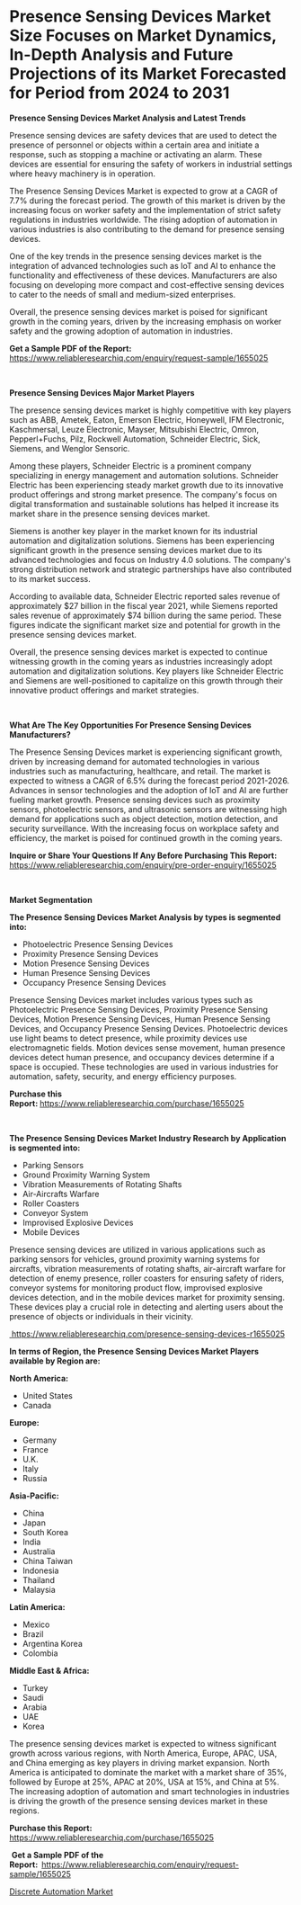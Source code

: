 <p><h1>Presence Sensing Devices Market Size Focuses on Market Dynamics, In-Depth Analysis and Future Projections of its Market Forecasted for Period from 2024 to 2031</h1></p><p><strong>Presence Sensing Devices Market Analysis and Latest Trends</strong></p>
<p><p>Presence sensing devices are safety devices that are used to detect the presence of personnel or objects within a certain area and initiate a response, such as stopping a machine or activating an alarm. These devices are essential for ensuring the safety of workers in industrial settings where heavy machinery is in operation.</p><p>The Presence Sensing Devices Market is expected to grow at a CAGR of 7.7% during the forecast period. The growth of this market is driven by the increasing focus on worker safety and the implementation of strict safety regulations in industries worldwide. The rising adoption of automation in various industries is also contributing to the demand for presence sensing devices.</p><p>One of the key trends in the presence sensing devices market is the integration of advanced technologies such as IoT and AI to enhance the functionality and effectiveness of these devices. Manufacturers are also focusing on developing more compact and cost-effective sensing devices to cater to the needs of small and medium-sized enterprises.</p><p>Overall, the presence sensing devices market is poised for significant growth in the coming years, driven by the increasing emphasis on worker safety and the growing adoption of automation in industries.</p></p>
<p><strong>Get a Sample PDF of the Report:&nbsp;</strong> <a href="https://www.reliableresearchiq.com/enquiry/request-sample/1655025">https://www.reliableresearchiq.com/enquiry/request-sample/1655025</a></p>
<p>&nbsp;</p>
<p><strong>Presence Sensing Devices Major Market Players</strong></p>
<p><p>The presence sensing devices market is highly competitive with key players such as ABB, Ametek, Eaton, Emerson Electric, Honeywell, IFM Electronic, Kaschmersal, Leuze Electronic, Mayser, Mitsubishi Electric, Omron, Pepperl+Fuchs, Pilz, Rockwell Automation, Schneider Electric, Sick, Siemens, and Wenglor Sensoric.</p><p>Among these players, Schneider Electric is a prominent company specializing in energy management and automation solutions. Schneider Electric has been experiencing steady market growth due to its innovative product offerings and strong market presence. The company's focus on digital transformation and sustainable solutions has helped it increase its market share in the presence sensing devices market. </p><p>Siemens is another key player in the market known for its industrial automation and digitalization solutions. Siemens has been experiencing significant growth in the presence sensing devices market due to its advanced technologies and focus on Industry 4.0 solutions. The company's strong distribution network and strategic partnerships have also contributed to its market success.</p><p>According to available data, Schneider Electric reported sales revenue of approximately $27 billion in the fiscal year 2021, while Siemens reported sales revenue of approximately $74 billion during the same period. These figures indicate the significant market size and potential for growth in the presence sensing devices market.</p><p>Overall, the presence sensing devices market is expected to continue witnessing growth in the coming years as industries increasingly adopt automation and digitalization solutions. Key players like Schneider Electric and Siemens are well-positioned to capitalize on this growth through their innovative product offerings and market strategies.</p></p>
<p>&nbsp;</p>
<p><strong>What Are The Key Opportunities For Presence Sensing Devices Manufacturers?</strong></p>
<p><p>The Presence Sensing Devices market is experiencing significant growth, driven by increasing demand for automated technologies in various industries such as manufacturing, healthcare, and retail. The market is expected to witness a CAGR of 6.5% during the forecast period 2021-2026. Advances in sensor technologies and the adoption of IoT and AI are further fueling market growth. Presence sensing devices such as proximity sensors, photoelectric sensors, and ultrasonic sensors are witnessing high demand for applications such as object detection, motion detection, and security surveillance. With the increasing focus on workplace safety and efficiency, the market is poised for continued growth in the coming years.</p></p>
<p><strong>Inquire or Share Your Questions If Any Before Purchasing This Report:</strong> <a href="https://www.reliableresearchiq.com/enquiry/pre-order-enquiry/1655025">https://www.reliableresearchiq.com/enquiry/pre-order-enquiry/1655025</a></p>
<p>&nbsp;</p>
<p><strong>Market Segmentation</strong></p>
<p><strong>The Presence Sensing Devices Market Analysis by types is segmented into:</strong></p>
<p><ul><li>Photoelectric Presence Sensing Devices</li><li>Proximity Presence Sensing Devices</li><li>Motion Presence Sensing Devices</li><li>Human Presence Sensing Devices</li><li>Occupancy Presence Sensing Devices</li></ul></p>
<p><p>Presence Sensing Devices market includes various types such as Photoelectric Presence Sensing Devices, Proximity Presence Sensing Devices, Motion Presence Sensing Devices, Human Presence Sensing Devices, and Occupancy Presence Sensing Devices. Photoelectric devices use light beams to detect presence, while proximity devices use electromagnetic fields. Motion devices sense movement, human presence devices detect human presence, and occupancy devices determine if a space is occupied. These technologies are used in various industries for automation, safety, security, and energy efficiency purposes.</p></p>
<p><strong>Purchase this Report:&nbsp;</strong><a href="https://www.reliableresearchiq.com/purchase/1655025">https://www.reliableresearchiq.com/purchase/1655025</a></p>
<p>&nbsp;</p>
<p><strong>The Presence Sensing Devices Market Industry Research by Application is segmented into:</strong></p>
<p><ul><li>Parking Sensors</li><li>Ground Proximity Warning System</li><li>Vibration Measurements of Rotating Shafts</li><li>Air-Aircrafts Warfare</li><li>Roller Coasters</li><li>Conveyor System</li><li>Improvised Explosive Devices</li><li>Mobile Devices</li></ul></p>
<p><p>Presence sensing devices are utilized in various applications such as parking sensors for vehicles, ground proximity warning systems for aircrafts, vibration measurements of rotating shafts, air-aircraft warfare for detection of enemy presence, roller coasters for ensuring safety of riders, conveyor systems for monitoring product flow, improvised explosive devices detection, and in the mobile devices market for proximity sensing. These devices play a crucial role in detecting and alerting users about the presence of objects or individuals in their vicinity.</p></p>
<p><a href="https://www.reliableresearchiq.com/presence-sensing-devices-r1655025">&nbsp;https://www.reliableresearchiq.com/presence-sensing-devices-r1655025</a></p>
<p><strong>In terms of Region, the Presence Sensing Devices Market Players available by Region are:</strong></p>
<p>
    <p> <strong> North America: </strong>
        <ul>
            <li>United States</li>
            <li>Canada</li>
        </ul>
        </p> 
    <p> <strong> Europe: </strong>
        <ul>
            <li>Germany</li>
            <li>France</li>
            <li>U.K.</li>
            <li>Italy</li>
            <li>Russia</li>
        </ul>
        </p> 
    <p> <strong> Asia-Pacific: </strong>
        <ul>
            <li>China</li>
            <li>Japan</li>
            <li>South Korea</li>
            <li>India</li>
            <li>Australia</li>
            <li>China Taiwan</li>
            <li>Indonesia</li>
            <li>Thailand</li>
            <li>Malaysia</li>
        </ul>
        </p> 
    <p> <strong> Latin America: </strong>
        <ul>
            <li>Mexico</li>
            <li>Brazil</li>
            <li>Argentina Korea</li>
            <li>Colombia</li>
        </ul>
        </p> 
    <p> <strong> Middle East & Africa: </strong>
        <ul>
            <li>Turkey</li>
            <li>Saudi</li>
            <li>Arabia</li>
            <li>UAE</li>
            <li>Korea</li>
        </ul>
    </p>
    </p>
<p><p>The presence sensing devices market is expected to witness significant growth across various regions, with North America, Europe, APAC, USA, and China emerging as key players in driving market expansion. North America is anticipated to dominate the market with a market share of 35%, followed by Europe at 25%, APAC at 20%, USA at 15%, and China at 5%. The increasing adoption of automation and smart technologies in industries is driving the growth of the presence sensing devices market in these regions.</p></p>
<p><strong>Purchase this Report: </strong><a href="https://www.reliableresearchiq.com/purchase/1655025">https://www.reliableresearchiq.com/purchase/1655025</a></p>
<p>&nbsp;<strong>Get a Sample PDF of the Report:&nbsp;&nbsp;</strong><a href="https://www.reliableresearchiq.com/enquiry/request-sample/1655025">https://www.reliableresearchiq.com/enquiry/request-sample/1655025</a></p>
<p><strong></strong></p>
<p><p><a href="https://github.com/rontaybrewer02024/Market-Research-Report-List-1/blob/main/discrete-automation-market.md">Discrete Automation Market</a></p></p>